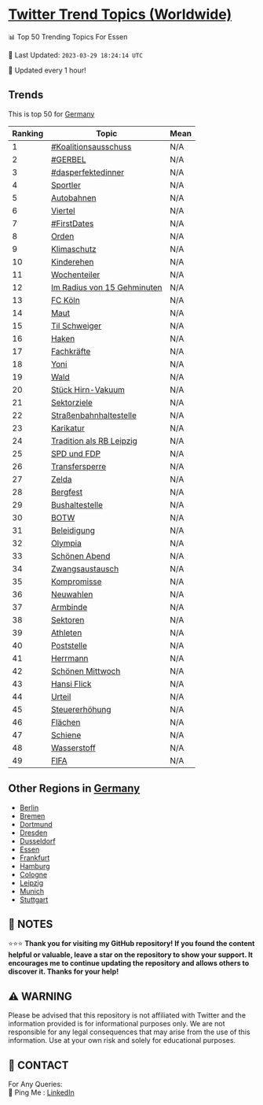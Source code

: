 [Twitter Trend Topics (Worldwide)](https://github.com/ErcinDedeoglu/Twitter-Trend-Topics)
==========


📊 Top 50 Trending Topics For Essen

📆 Last Updated: `2023-03-29 18:24:14 UTC`

🔧 Updated every 1 hour!


## Trends

This is top 50 for [Germany](</Germany>)

| Ranking | Topic | Mean |
| ------- | ------------ | ------------ |
| 1 | [#Koalitionsausschuss](http://twitter.com/search?q=%23Koalitionsausschuss) | N/A |
| 2 | [#GERBEL](http://twitter.com/search?q=%23GERBEL) | N/A |
| 3 | [#dasperfektedinner](http://twitter.com/search?q=%23dasperfektedinner) | N/A |
| 4 | [Sportler](http://twitter.com/search?q=Sportler) | N/A |
| 5 | [Autobahnen](http://twitter.com/search?q=Autobahnen) | N/A |
| 6 | [Viertel](http://twitter.com/search?q=Viertel) | N/A |
| 7 | [#FirstDates](http://twitter.com/search?q=%23FirstDates) | N/A |
| 8 | [Orden](http://twitter.com/search?q=Orden) | N/A |
| 9 | [Klimaschutz](http://twitter.com/search?q=Klimaschutz) | N/A |
| 10 | [Kinderehen](http://twitter.com/search?q=Kinderehen) | N/A |
| 11 | [Wochenteiler](http://twitter.com/search?q=Wochenteiler) | N/A |
| 12 | [Im Radius von 15 Gehminuten](http://twitter.com/search?q=Im+Radius+von+15+Gehminuten) | N/A |
| 13 | [FC Köln](http://twitter.com/search?q=FC+K%c3%b6ln) | N/A |
| 14 | [Maut](http://twitter.com/search?q=Maut) | N/A |
| 15 | [Til Schweiger](http://twitter.com/search?q=Til+Schweiger) | N/A |
| 16 | [Haken](http://twitter.com/search?q=Haken) | N/A |
| 17 | [Fachkräfte](http://twitter.com/search?q=Fachkr%c3%a4fte) | N/A |
| 18 | [Yoni](http://twitter.com/search?q=Yoni) | N/A |
| 19 | [Wald](http://twitter.com/search?q=Wald) | N/A |
| 20 | [Stück Hirn-Vakuum](http://twitter.com/search?q=St%c3%bcck+Hirn-Vakuum) | N/A |
| 21 | [Sektorziele](http://twitter.com/search?q=Sektorziele) | N/A |
| 22 | [Straßenbahnhaltestelle](http://twitter.com/search?q=Stra%c3%9fenbahnhaltestelle) | N/A |
| 23 | [Karikatur](http://twitter.com/search?q=Karikatur) | N/A |
| 24 | [Tradition als RB Leipzig](http://twitter.com/search?q=Tradition+als+RB+Leipzig) | N/A |
| 25 | [SPD und FDP](http://twitter.com/search?q=SPD+und+FDP) | N/A |
| 26 | [Transfersperre](http://twitter.com/search?q=Transfersperre) | N/A |
| 27 | [Zelda](http://twitter.com/search?q=Zelda) | N/A |
| 28 | [Bergfest](http://twitter.com/search?q=Bergfest) | N/A |
| 29 | [Bushaltestelle](http://twitter.com/search?q=Bushaltestelle) | N/A |
| 30 | [BOTW](http://twitter.com/search?q=BOTW) | N/A |
| 31 | [Beleidigung](http://twitter.com/search?q=Beleidigung) | N/A |
| 32 | [Olympia](http://twitter.com/search?q=Olympia) | N/A |
| 33 | [Schönen Abend](http://twitter.com/search?q=Sch%c3%b6nen+Abend) | N/A |
| 34 | [Zwangsaustausch](http://twitter.com/search?q=Zwangsaustausch) | N/A |
| 35 | [Kompromisse](http://twitter.com/search?q=Kompromisse) | N/A |
| 36 | [Neuwahlen](http://twitter.com/search?q=Neuwahlen) | N/A |
| 37 | [Armbinde](http://twitter.com/search?q=Armbinde) | N/A |
| 38 | [Sektoren](http://twitter.com/search?q=Sektoren) | N/A |
| 39 | [Athleten](http://twitter.com/search?q=Athleten) | N/A |
| 40 | [Poststelle](http://twitter.com/search?q=Poststelle) | N/A |
| 41 | [Herrmann](http://twitter.com/search?q=Herrmann) | N/A |
| 42 | [Schönen Mittwoch](http://twitter.com/search?q=Sch%c3%b6nen+Mittwoch) | N/A |
| 43 | [Hansi Flick](http://twitter.com/search?q=Hansi+Flick) | N/A |
| 44 | [Urteil](http://twitter.com/search?q=Urteil) | N/A |
| 45 | [Steuererhöhung](http://twitter.com/search?q=Steuererh%c3%b6hung) | N/A |
| 46 | [Flächen](http://twitter.com/search?q=Fl%c3%a4chen) | N/A |
| 47 | [Schiene](http://twitter.com/search?q=Schiene) | N/A |
| 48 | [Wasserstoff](http://twitter.com/search?q=Wasserstoff) | N/A |
| 49 | [FIFA](http://twitter.com/search?q=FIFA) | N/A |



## Other Regions in [Germany](</Germany>)

* [Berlin](</Germany/Berlin.md>)
* [Bremen](</Germany/Bremen.md>)
* [Dortmund](</Germany/Dortmund.md>)
* [Dresden](</Germany/Dresden.md>)
* [Dusseldorf](</Germany/Dusseldorf.md>)
* [Essen](</Germany/Essen.md>)
* [Frankfurt](</Germany/Frankfurt.md>)
* [Hamburg](</Germany/Hamburg.md>)
* [Cologne](</Germany/Cologne.md>)
* [Leipzig](</Germany/Leipzig.md>)
* [Munich](</Germany/Munich.md>)
* [Stuttgart](</Germany/Stuttgart.md>)



## 📝 NOTES

⭐⭐⭐ **Thank you for visiting my GitHub repository! If you found the content helpful or valuable, leave a star on the repository to show your support. It encourages me to continue updating the repository and allows others to discover it. Thanks for your help!**


## ⚠️ WARNING

Please be advised that this repository is not affiliated with Twitter and the information provided is for informational purposes only. We are not responsible for any legal consequences that may arise from the use of this information. Use at your own risk and solely for educational purposes.


## 📨 CONTACT

 For Any Queries:  
            🏓 Ping Me : [LinkedIn](https://www.linkedin.com/in/ercindedeoglu/)
